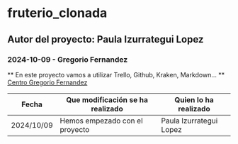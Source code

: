 # fruterio_clonada
## Autor del proyecto: Paula Izurrategui Lopez
### 2024-10-09 - Gregorio   Fernandez
** En este proyecto vamos a utilizar Trello, Github, Kraken, Markdown... **
[Centro Gregorio Fernandez ](https://www.gregoriofer.com)

| Fecha | Que modificación se ha realizado | Quien lo ha realizado |
| ----------- | ----------- | ----------- |
| 2024/10/09 | Hemos empezado con el proyecto | Paula Izurrategui Lopez

